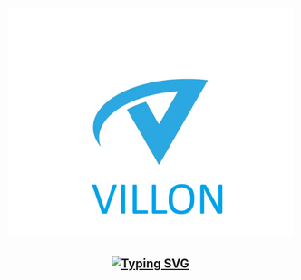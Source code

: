 <h1 align="center">
  <img src="https://github.com/EmpirePlayer/villon_rp/blob/main/VILLON_LOGO.png">
</h1>

<h2 align="center">
  <a href="https://git.io/typing-svg"><img src="https://readme-typing-svg.demolab.com?font=Fira+Code&pause=1000&width=435&lines=Villon+Role+Play" alt="Typing SVG" /></a>
</h2>



